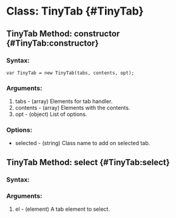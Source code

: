 Class: TinyTab {#TinyTab}
===================================

TinyTab Method: constructor {#TinyTab:constructor}
-------------------------------------------------------------


### Syntax:

	var TinyTab = new TinyTab(tabs, contents, opt);

### Arguments:

1. tabs - (array) Elements for tab handler.
2. contents - (array) Elements with the contents.
3. opt - (object) List of options.

### Options:

 - selected - (string) Class name to add on selected tab.


TinyTab Method: select {#TinyTab:select}
---------------------------------------------------


### Syntax:



### Arguments:

1. el - (element) A tab element to select.

